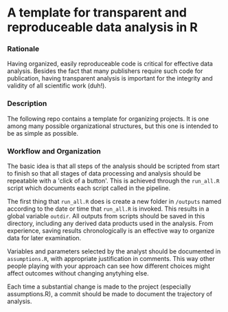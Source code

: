 # A template for transparent and reproduceable data analysis in R

### Rationale

Having organized, easily reproduceable code is critical for effective data analysis. Besides the fact that many publishers require such code for publication, having transparent analysis is important for the integrity and validity of all scientific work (duh!). 


### Description
The following repo contains a template for organizing projects. It is one among many possible organizational structures, but this one is intended to be as simple as possible. 


### Workflow and Organization

The basic idea is that all steps of the analysis should be scripted from start to finish so that all stages of data processing and analysis should be repeatable with a 'click of a button'. This is achieved through the `run_all.R` script which documents each script called in the pipeline.

The first thing that `run_all.R` does is create a new folder in `/outputs` named according to the date or time that `run_all.R` is invoked. This results in a global variable `outdir`. All outputs from scripts should be saved in this directory, including any derived data products used in the analysis. From experience, saving results chronologically is an effective way to organize data for later examination. 

Variables and parameters selected by the analyst should be documented in `assumptions.R`, with appropriate justification in comments. This way other people playing with your approach can see how different choices might affect outcomes without changing anytyhing else. 

Each time a substantial change is made to the project (especially assumptions.R), a commit should be made to document the trajectory of analysis. 




